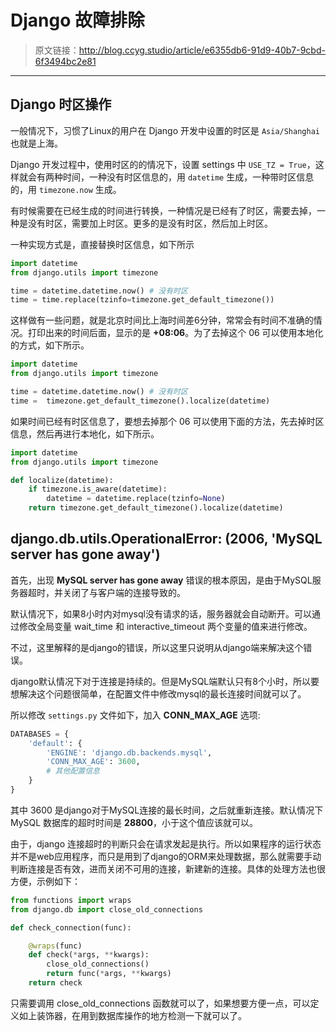 # Django 故障排除

[annotation]: <id> (e6355db6-91d9-40b7-9cbd-6f3494bc2e81)
[annotation]: <status> (public)
[annotation]: <create_time> (2019-04-11 11:00:22)
[annotation]: <category> (计算机技术)
[annotation]: <tags> (Python|Django)


> 原文链接：<http://blog.ccyg.studio/article/e6355db6-91d9-40b7-9cbd-6f3494bc2e81>

---


## Django 时区操作

一般情况下，习惯了Linux的用户在 Django 开发中设置的时区是 `Asia/Shanghai` 也就是上海。

Django 开发过程中，使用时区的的情况下，设置 settings 中 `USE_TZ = True`，这样就会有两种时间，一种没有时区信息的，用     `datetime` 生成，一种带时区信息的，用 `timezone.now` 生成。

有时候需要在已经生成的时间进行转换，一种情况是已经有了时区，需要去掉，一种是没有时区，需要加上时区。更多的是没有时区，然后加上时区。

一种实现方式是，直接替换时区信息，如下所示

```python
import datetime
from django.utils import timezone

time = datetime.datetime.now() # 没有时区
time = time.replace(tzinfo=timezone.get_default_timezone())
```

这样做有一些问题，就是北京时间比上海时间差6分钟，常常会有时间不准确的情况。打印出来的时间后面，显示的是 **+08:06**。为了去掉这个 06 可以使用本地化的方式，如下所示。

```python
import datetime
from django.utils import timezone

time = datetime.datetime.now() # 没有时区
time =  timezone.get_default_timezone().localize(datetime)
```

如果时间已经有时区信息了，要想去掉那个 06 可以使用下面的方法，先去掉时区信息，然后再进行本地化，如下所示。

```python
import datetime
from django.utils import timezone

def localize(datetime):
    if timezone.is_aware(datetime):
        datetime = datetime.replace(tzinfo=None)
    return timezone.get_default_timezone().localize(datetime)
```

## django.db.utils.OperationalError: (2006, 'MySQL server has gone away')

首先，出现 **MySQL server has gone away** 错误的根本原因，是由于MySQL服务器超时，并关闭了与客户端的连接导致的。

默认情况下，如果8小时内对mysql没有请求的话，服务器就会自动断开。可以通过修改全局变量 wait_time 和 interactive_timeout 两个变量的值来进行修改。

不过，这里解释的是django的错误，所以这里只说明从django端来解决这个错误。

django默认情况下对于连接是持续的。但是MySQL端默认只有8个小时，所以要想解决这个问题很简单，在配置文件中修改mysql的最长连接时间就可以了。

所以修改 `settings.py` 文件如下，加入 **CONN_MAX_AGE** 选项:

```python
DATABASES = {
    'default': {
        'ENGINE': 'django.db.backends.mysql',
        'CONN_MAX_AGE': 3600,
        # 其他配置信息
    }
}
```
其中 3600 是django对于MySQL连接的最长时间，之后就重新连接。默认情况下 MySQL 数据库的超时时间是 **28800**，小于这个值应该就可以。

由于，django 连接超时的判断只会在请求发起是执行。所以如果程序的运行状态并不是web应用程序，而只是用到了django的ORM来处理数据，那么就需要手动判断连接是否有效，进而关闭不可用的连接，新建新的连接。具体的处理方法也很方便，示例如下：

```python
from functions import wraps
from django.db import close_old_connections

def check_connection(func):

    @wraps(func)
    def check(*args, **kwargs):
        close_old_connections()
        return func(*args, **kwargs)
    return check

```

只需要调用 close_old_connections 函数就可以了，如果想要方便一点，可以定义如上装饰器，在用到数据库操作的地方检测一下就可以了。
